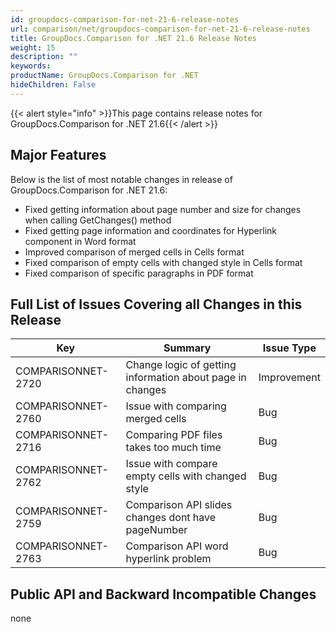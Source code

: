 ```yaml
---
id: groupdocs-comparison-for-net-21-6-release-notes
url: comparison/net/groupdocs-comparison-for-net-21-6-release-notes
title: GroupDocs.Comparison for .NET 21.6 Release Notes
weight: 15
description: ""
keywords:
productName: GroupDocs.Comparison for .NET
hideChildren: False
---
```

{{< alert style="info" >}}This page contains release notes for GroupDocs.Comparison for .NET 21.6{{< /alert >}}

## Major Features

Below is the list of most notable changes in release of GroupDocs.Comparison for .NET 21.6:

*   Fixed getting information about page number and size for changes when calling GetChanges() method
*   Fixed getting page information and coordinates for Hyperlink component in Word format
*   Improved comparison of merged cells in Cells format
*   Fixed comparison of empty cells with changed style in Cells format
*   Fixed comparison of specific paragraphs in PDF format

## Full List of Issues Covering all Changes in this Release

| Key | Summary | Issue Type |
| --- | --- | --- |
| COMPARISONNET-2720 | Change logic of getting information about page in changes | Improvement |
| COMPARISONNET-2760 | Issue with comparing merged cells  | Bug |
| COMPARISONNET-2716 | Comparing PDF files takes too much time | Bug |
| COMPARISONNET-2762 | Issue with compare empty cells with changed style | Bug |
| COMPARISONNET-2759 | Comparison API slides changes dont have pageNumber | Bug |
| COMPARISONNET-2763 | Comparison API word hyperlink problem | Bug |

## Public API and Backward Incompatible Changes
none